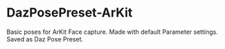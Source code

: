 # DazPosePreset-ArKit
 Basic poses for ArKit Face capture.  Made with default Parameter settings. Saved as Daz Pose Preset.
